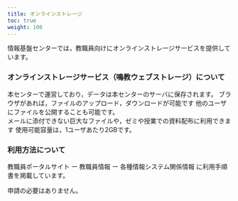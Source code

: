 ```yaml
---
title: オンラインストレージ
toc: true
weight: 100
---
```

 情報基盤センターでは，教職員向けにオンラインストレージサービスを提供しています。
 
### オンラインストレージサービス（鳴教ウェブストレージ）について
 本センターで運営しており，データは本センターのサーバに保存されます。
 ブラウザがあれば，ファイルのアップロード，ダウンロードが可能です
 他のユーザにファイルを公開することも可能です。  
 メールに添付できない巨大なファイルや，ゼミや授業での資料配布に利用できます
 使用可能容量は，1ユーザあたり2GBです。
### 利用方法について
 教職員ポータルサイト ー 教職員情報 ー 各種情報システム関係情報 に利用手順書を掲載しています。
 
 申請の必要はありません。
 
 

